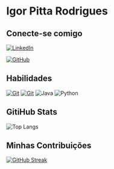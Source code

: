 # Igor Pitta Rodrigues

## Conecte-se comigo
[![LinkedIn](https://img.shields.io/badge/LinkedIn-222?style=for-the-badge&logo=linkedin&logoColor=0E76A8)](https://www.linkedin.com/in/igorrodriguesdev/)

[![GitHub](https://img.shields.io/badge/GitHub-001?logo=github&Color=white)](https://github.com/igorpittarodrigues)


## Habilidades
[![Git](https://img.shields.io/badge/GitHub-black?logo=github&Color=black)](https://github.com/igorpittarodrigues) [![Git](https://img.shields.io/badge/Git-001?logo=git&Color=white)](https://github.com/igorpittarodrigues) ![Java](https://img.shields.io/badge/Java-000?style=for-the-badge&logo=java)
![Python](https://img.shields.io/badge/Python-000?style=for-the-badge&logo=python)


## GitiHub Stats
![Top Langs](https://github-readme-stats-git-masterrstaa-rickstaa.vercel.app/api/top-langs/?username=igorpittarodrigues&bg_color=000&border_color=30A3DC&title_color=E94D5F&text_color=FFF)





## Minhas Contribuições
[![GitHub Streak](https://streak-stats.demolab.com/?user=igorpittarodrigues&theme=bear&background=white&border=30A3DC&dates=FFF)](https://git.io/streak-stats)
